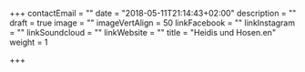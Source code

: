 +++
contactEmail = ""
date = "2018-05-11T21:14:43+02:00"
description = ""
draft = true
image = ""
imageVertAlign = 50
linkFacebook = ""
linkInstagram = ""
linkSoundcloud = ""
linkWebsite = ""
title = "Heidis und Hosen.en"
weight = 1

+++
